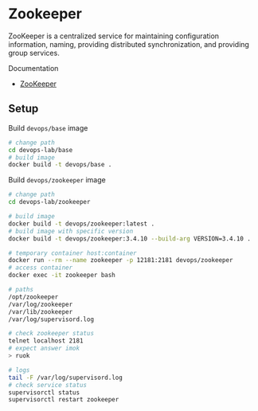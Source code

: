 # Zookeeper

ZooKeeper is a centralized service for maintaining configuration information, naming, providing distributed synchronization, and providing group services.

Documentation

* [ZooKeeper](https://zookeeper.apache.org/)

## Setup

Build `devops/base` image
```bash
# change path
cd devops-lab/base
# build image
docker build -t devops/base .
```

Build `devops/zookeeper` image
```bash
# change path
cd devops-lab/zookeeper

# build image
docker build -t devops/zookeeper:latest .
# build image with specific version
docker build -t devops/zookeeper:3.4.10 --build-arg VERSION=3.4.10 .

# temporary container host:container
docker run --rm --name zookeeper -p 12181:2181 devops/zookeeper
# access container
docker exec -it zookeeper bash

# paths
/opt/zookeeper
/var/log/zookeeper
/var/lib/zookeeper
/var/log/supervisord.log

# check zookeeper status
telnet localhost 2181
# expect answer imok
> ruok

# logs
tail -F /var/log/supervisord.log
# check service status
supervisorctl status
supervisorctl restart zookeeper
```

<br>

